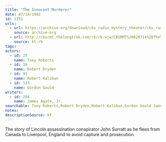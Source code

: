 ```yaml
---
title: "The Innocent Murderer"
date: 07/14/1982
id: 1351
urls: 
  - url: https://archive.org/download/cbs_radio_mystery_theater/cbs_radio_mystery_theater-1351-1399.zip/cbs_radio_mystery_theater-1351-1399%2Fcbsrmt_1351_the_innocent_murderer.mp3
    source: archive-org
  - url: http://cbsrmt.thelongtrek.com/rb/rb-wjw/CBSRMT%20820714%20The%20Innocent%20Murderer_wjw%20muffled.mp3
    source: kl-rb
tags: 
actors:  
  - id: 25
    name: Tony Roberts  
  - id: 16
    name: Robert Dryden  
  - id: 91
    name: Robert Kaliban  
  - id: 133
    name: Gordon Gould
writers:  
  - id: 294
    name: James Agate, Jr.
searchable: Tony Roberts,Robert Dryden,Robert Kaliban,Gordon Gould James Agate, Jr.
notes: 
descriptionSource: kf
---
```

The story of Lincoln assassination conspirator John Surratt as he flees from Canada to Liverpool, England to avoid capture and prosecution.